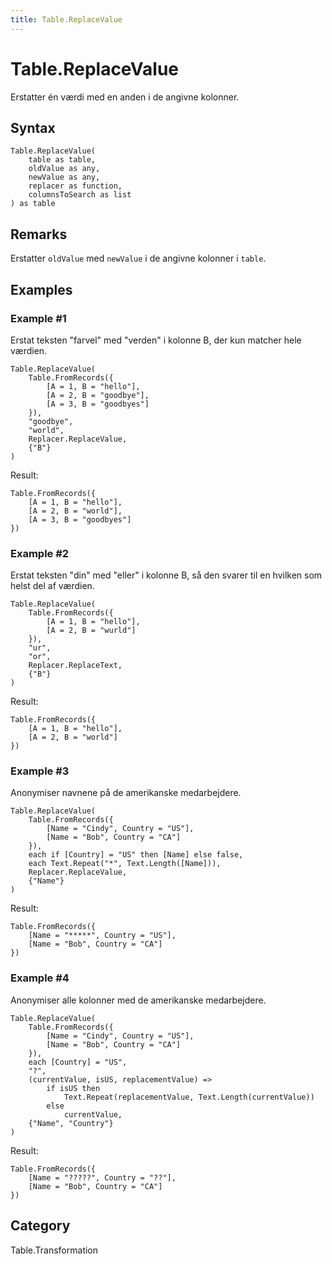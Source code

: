 ```yaml
---
title: Table.ReplaceValue
---
```


# Table.ReplaceValue


Erstatter én værdi med en anden i de angivne kolonner.


## Syntax

```powerquery
Table.ReplaceValue(
    table as table,
    oldValue as any,
    newValue as any,
    replacer as function,
    columnsToSearch as list
) as table
```


## Remarks

Erstatter <code>oldValue</code> med <code>newValue</code> i de angivne kolonner i <code>table</code>.


## Examples

### Example #1 
Erstat teksten &#34;farvel&#34; med &#34;verden&#34; i kolonne B, der kun matcher hele værdien.
```powerquery
Table.ReplaceValue(
    Table.FromRecords({
        [A = 1, B = "hello"],
        [A = 2, B = "goodbye"],
        [A = 3, B = "goodbyes"]
    }),
    "goodbye",
    "world",
    Replacer.ReplaceValue,
    {"B"}
)
```

Result: 
```powerquery
Table.FromRecords({
    [A = 1, B = "hello"],
    [A = 2, B = "world"],
    [A = 3, B = "goodbyes"]
})
```


### Example #2 
Erstat teksten &#34;din&#34; med &#34;eller&#34; i kolonne B, så den svarer til en hvilken som helst del af værdien.
```powerquery
Table.ReplaceValue(
    Table.FromRecords({
        [A = 1, B = "hello"],
        [A = 2, B = "wurld"]
    }),
    "ur",
    "or",
    Replacer.ReplaceText,
    {"B"}
)
```

Result: 
```powerquery
Table.FromRecords({
    [A = 1, B = "hello"],
    [A = 2, B = "world"]
})
```


### Example #3 
Anonymiser navnene på de amerikanske medarbejdere.
```powerquery
Table.ReplaceValue(
    Table.FromRecords({
        [Name = "Cindy", Country = "US"],
        [Name = "Bob", Country = "CA"]
    }),
    each if [Country] = "US" then [Name] else false,
    each Text.Repeat("*", Text.Length([Name])),
    Replacer.ReplaceValue,
    {"Name"}
)
```

Result: 
```powerquery
Table.FromRecords({
    [Name = "*****", Country = "US"],
    [Name = "Bob", Country = "CA"]
})
```


### Example #4 
Anonymiser alle kolonner med de amerikanske medarbejdere.
```powerquery
Table.ReplaceValue(
    Table.FromRecords({
        [Name = "Cindy", Country = "US"],
        [Name = "Bob", Country = "CA"]
    }),
    each [Country] = "US",
    "?",
    (currentValue, isUS, replacementValue) =>
        if isUS then
            Text.Repeat(replacementValue, Text.Length(currentValue))
        else
            currentValue,
    {"Name", "Country"}
)
```

Result: 
```powerquery
Table.FromRecords({
    [Name = "?????", Country = "??"],
    [Name = "Bob", Country = "CA"]
})
```




## Category
Table.Transformation
